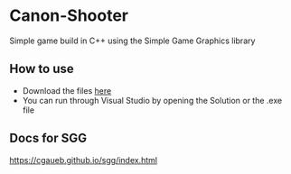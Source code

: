 # Canon-Shooter
Simple game build in C++ using the Simple Game Graphics library

## How to use
- Download the files [here](https://github.com/cgaueb/sgg)
- You can run through Visual Studio by opening the Solution or the .exe file

## Docs for SGG
https://cgaueb.github.io/sgg/index.html
